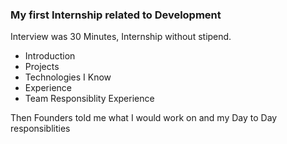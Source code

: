 ### My first Internship related to Development


Interview was 30 Minutes, Internship without stipend.

- Introduction
- Projects
- Technologies I Know
- Experience
- Team Responsiblity Experience

Then Founders told me what I would work on and my Day to Day responsiblities